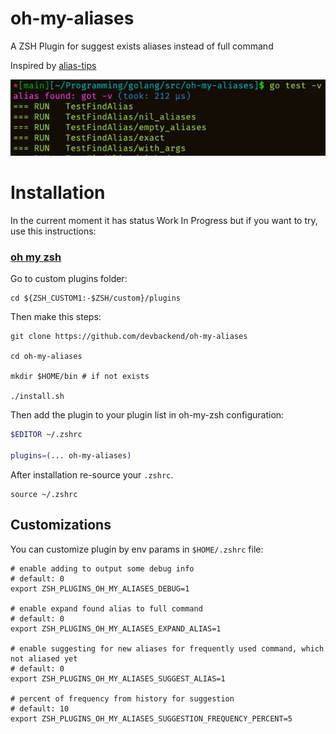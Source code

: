 # oh-my-aliases

A ZSH Plugin for suggest exists aliases instead of full command

Inspired by [alias-tips](https://github.com/djui/alias-tips)

![example.png](example_output.png)

# Installation

In the current moment it has status Work In Progress but if you want to try, use this instructions:

### [oh my zsh](https://github.com/robbyrussell/oh-my-zsh)

Go to custom plugins folder:

```shell
cd ${ZSH_CUSTOM1:-$ZSH/custom}/plugins
```

Then make this steps:

```shell
git clone https://github.com/devbackend/oh-my-aliases

cd oh-my-aliases

mkdir $HOME/bin # if not exists

./install.sh
```

Then add the plugin to your plugin list in oh-my-zsh configuration:

```sh
$EDITOR ~/.zshrc

plugins=(... oh-my-aliases)
```

After installation re-source your `.zshrc`.

```shell
source ~/.zshrc
```

## Customizations

You can customize plugin by env params in `$HOME/.zshrc` file:

```shell
# enable adding to output some debug info
# default: 0
export ZSH_PLUGINS_OH_MY_ALIASES_DEBUG=1

# enable expand found alias to full command
# default: 0
export ZSH_PLUGINS_OH_MY_ALIASES_EXPAND_ALIAS=1

# enable suggesting for new aliases for frequently used command, which not aliased yet
# default: 0
export ZSH_PLUGINS_OH_MY_ALIASES_SUGGEST_ALIAS=1

# percent of frequency from history for suggestion
# default: 10
export ZSH_PLUGINS_OH_MY_ALIASES_SUGGESTION_FREQUENCY_PERCENT=5
```